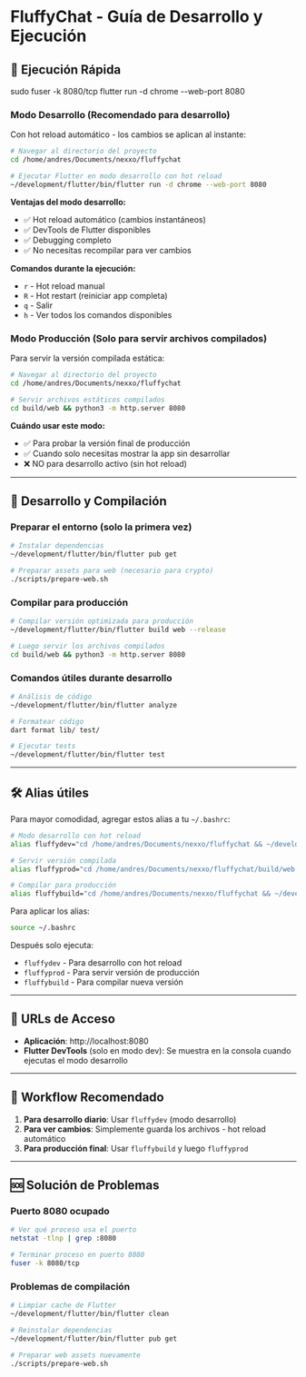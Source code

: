 # FluffyChat - Guía de Desarrollo y Ejecución

## 🚀 Ejecución Rápida

sudo fuser -k 8080/tcp
flutter run -d chrome --web-port 8080

### Modo Desarrollo (Recomendado para desarrollo)
Con hot reload automático - los cambios se aplican al instante:

```bash
# Navegar al directorio del proyecto
cd /home/andres/Documents/nexxo/fluffychat

# Ejecutar Flutter en modo desarrollo con hot reload
~/development/flutter/bin/flutter run -d chrome --web-port 8080
```

**Ventajas del modo desarrollo:**
- ✅ Hot reload automático (cambios instantáneos)
- ✅ DevTools de Flutter disponibles
- ✅ Debugging completo
- ✅ No necesitas recompilar para ver cambios

**Comandos durante la ejecución:**
- `r` - Hot reload manual
- `R` - Hot restart (reiniciar app completa)  
- `q` - Salir
- `h` - Ver todos los comandos disponibles

### Modo Producción (Solo para servir archivos compilados)
Para servir la versión compilada estática:

```bash
# Navegar al directorio del proyecto
cd /home/andres/Documents/nexxo/fluffychat

# Servir archivos estáticos compilados
cd build/web && python3 -m http.server 8080
```

**Cuándo usar este modo:**
- ✅ Para probar la versión final de producción
- ✅ Cuando solo necesitas mostrar la app sin desarrollar
- ❌ NO para desarrollo activo (sin hot reload)

---

## 🔧 Desarrollo y Compilación

### Preparar el entorno (solo la primera vez)
```bash
# Instalar dependencias
~/development/flutter/bin/flutter pub get

# Preparar assets para web (necesario para crypto)
./scripts/prepare-web.sh
```

### Compilar para producción
```bash
# Compilar versión optimizada para producción
~/development/flutter/bin/flutter build web --release

# Luego servir los archivos compilados
cd build/web && python3 -m http.server 8080
```

### Comandos útiles durante desarrollo
```bash
# Análisis de código
~/development/flutter/bin/flutter analyze

# Formatear código
dart format lib/ test/

# Ejecutar tests
~/development/flutter/bin/flutter test
```

---

## 🛠️ Alias útiles

Para mayor comodidad, agregar estos alias a tu `~/.bashrc`:

```bash
# Modo desarrollo con hot reload
alias fluffydev="cd /home/andres/Documents/nexxo/fluffychat && ~/development/flutter/bin/flutter run -d chrome --web-port 8080"

# Servir versión compilada
alias fluffyprod="cd /home/andres/Documents/nexxo/fluffychat/build/web && python3 -m http.server 8080"

# Compilar para producción
alias fluffybuild="cd /home/andres/Documents/nexxo/fluffychat && ~/development/flutter/bin/flutter build web --release"
```

Para aplicar los alias:
```bash
source ~/.bashrc
```

Después solo ejecuta:
- `fluffydev` - Para desarrollo con hot reload
- `fluffyprod` - Para servir versión de producción  
- `fluffybuild` - Para compilar nueva versión

---

## 📖 URLs de Acceso

- **Aplicación**: http://localhost:8080
- **Flutter DevTools** (solo en modo dev): Se muestra en la consola cuando ejecutas el modo desarrollo

---

## 🔄 Workflow Recomendado

1. **Para desarrollo diario**: Usar `fluffydev` (modo desarrollo)
2. **Para ver cambios**: Simplemente guarda los archivos - hot reload automático
3. **Para producción final**: Usar `fluffybuild` y luego `fluffyprod`

---

## 🆘 Solución de Problemas

### Puerto 8080 ocupado
```bash
# Ver qué proceso usa el puerto
netstat -tlnp | grep :8080

# Terminar proceso en puerto 8080
fuser -k 8080/tcp
```

### Problemas de compilación
```bash
# Limpiar cache de Flutter
~/development/flutter/bin/flutter clean

# Reinstalar dependencias
~/development/flutter/bin/flutter pub get

# Preparar web assets nuevamente
./scripts/prepare-web.sh
```